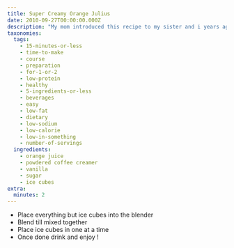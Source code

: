 ```yaml
---
title: Super Creamy Orange Julius
date: 2010-09-27T00:00:00.000Z
description: "My mom introduced this recipe to my sister and i years ago. i have never found another orange julius that tastes better. it's very creamy and frothy!! i love to mix in different fruit (fresh or juice).\r\n\r\nrecipe is from cheapskate gourmet."
taxonomies:
  tags:
    - 15-minutes-or-less
    - time-to-make
    - course
    - preparation
    - for-1-or-2
    - low-protein
    - healthy
    - 5-ingredients-or-less
    - beverages
    - easy
    - low-fat
    - dietary
    - low-sodium
    - low-calorie
    - low-in-something
    - number-of-servings
  ingredients:
    - orange juice
    - powdered coffee creamer
    - vanilla
    - sugar
    - ice cubes
extra:
  minutes: 2
---
```

 - Place everything but ice cubes into the blender
 - Blend till mixed together
 - Place ice cubes in one at a time
 - Once done drink and enjoy !
